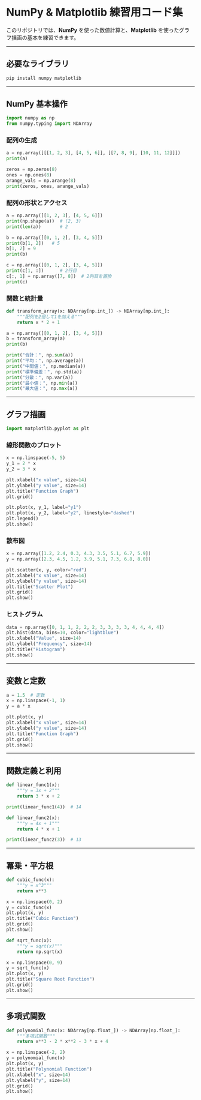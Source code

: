 # NumPy & Matplotlib 練習用コード集

このリポジトリでは、**NumPy** を使った数値計算と、**Matplotlib** を使ったグラフ描画の基本を練習できます。

---

## 必要なライブラリ

```bash
pip install numpy matplotlib
```

---

## NumPy 基本操作

```python
import numpy as np
from numpy.typing import NDArray
```

### 配列の生成

```python
a = np.array([[[1, 2, 3], [4, 5, 6]], [[7, 8, 9], [10, 11, 12]]])
print(a)

zeros = np.zeros(8)
ones = np.ones(8)
arange_vals = np.arange(8)
print(zeros, ones, arange_vals)
```

### 配列の形状とアクセス

```python
a = np.array([[1, 2, 3], [4, 5, 6]])
print(np.shape(a))  # (2, 3)
print(len(a))       # 2

b = np.array([[0, 1, 2], [3, 4, 5]])
print(b[1, 2])   # 5
b[1, 2] = 9
print(b)

c = np.array([[0, 1, 2], [3, 4, 5]])
print(c[1, :])      # 2行目
c[:, 1] = np.array([7, 8])  # 2列目を置換
print(c)
```

### 関数と統計量

```python
def transform_array(x: NDArray[np.int_]) -> NDArray[np.int_]:
    """配列を2倍して1を加える"""
    return x * 2 + 1

a = np.array([[0, 1, 2], [3, 4, 5]])
b = transform_array(a)
print(b)

print("合計：", np.sum(a))
print("平均：", np.average(a))
print("中間値：", np.median(a))
print("標準偏差：", np.std(a))
print("分散：", np.var(a))
print("最小値：", np.min(a))
print("最大値：", np.max(a))
```

---

## グラフ描画

```python
import matplotlib.pyplot as plt
```

### 線形関数のプロット

```python
x = np.linspace(-5, 5)
y_1 = 2 * x
y_2 = 3 * x

plt.xlabel("x value", size=14)
plt.ylabel("y value", size=14)
plt.title("Function Graph")
plt.grid()

plt.plot(x, y_1, label="y1")
plt.plot(x, y_2, label="y2", linestyle="dashed")
plt.legend()
plt.show()
```

### 散布図

```python
x = np.array([1.2, 2.4, 0.3, 4.3, 3.5, 5.1, 6.7, 5.9])
y = np.array([2.3, 4.5, 1.2, 3.9, 5.1, 7.3, 6.8, 8.0])

plt.scatter(x, y, color="red")
plt.xlabel("x value", size=14)
plt.ylabel("y value", size=14)
plt.title("Scatter Plot")
plt.grid()
plt.show()
```

### ヒストグラム

```python
data = np.array([0, 1, 1, 2, 2, 2, 3, 3, 3, 3, 4, 4, 4, 4])
plt.hist(data, bins=10, color="lightblue")
plt.xlabel("Value", size=14)
plt.ylabel("Frequency", size=14)
plt.title("Histogram")
plt.show()
```

---

## 変数と定数

```python
a = 1.5  # 定数
x = np.linspace(-1, 1)
y = a * x

plt.plot(x, y)
plt.xlabel("x value", size=14)
plt.ylabel("y value", size=14)
plt.title("Function Graph")
plt.grid()
plt.show()
```

---

## 関数定義と利用

```python
def linear_func1(x):
    """y = 3x + 2"""
    return 3 * x + 2

print(linear_func1(4))  # 14

def linear_func2(x):
    """y = 4x + 1"""
    return 4 * x + 1

print(linear_func2(3))  # 13
```

---

## 冪乗・平方根

```python
def cubic_func(x):
    """y = x^3"""
    return x**3

x = np.linspace(0, 2)
y = cubic_func(x)
plt.plot(x, y)
plt.title("Cubic Function")
plt.grid()
plt.show()
```

```python
def sqrt_func(x):
    """y = sqrt(x)"""
    return np.sqrt(x)

x = np.linspace(0, 9)
y = sqrt_func(x)
plt.plot(x, y)
plt.title("Square Root Function")
plt.grid()
plt.show()
```

---

## 多項式関数

```python
def polynomial_func(x: NDArray[np.float_]) -> NDArray[np.float_]:
    """多項式関数"""
    return x**3 - 2 * x**2 - 3 * x + 4

x = np.linspace(-2, 2)
y = polynomial_func(x)
plt.plot(x, y)
plt.title("Polynomial Function")
plt.xlabel("x", size=14)
plt.ylabel("y", size=14)
plt.grid()
plt.show()
```
